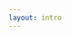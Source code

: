 ```yaml
---
layout: intro
---
```


<Title value="Terms in AOP" />

* <Text value="Aspect" /> : A modularization of a concern that cuts across multiple classes
* <Text value="Join Point" /> : A point during the execution of a program, such as the execution of a method or the handling of an exception. In Spring AOP, a join point always represents a method execution
* <Text value="Advice" /> : Action taken by an aspect at a particular join point. Different types of advice include <Text value="Around" />, <Text value="Before" />, <Text value="After" />, <Text value="After throwing" />, <Text value="After finally" /> advice
* <Text value="Pointcut" /> :  A predicate that matches join points. Advice is associated with a pointcut expression and runs at any join point matched by the pointcut
* <Text value="Target Object" /> : An object being advised by one or more aspects, this object is always a proxied object.
* <Text value="AOP Proxy" /> : An object created by the AOP framework in order to implement the aspect contracts (advise method executions and so on). A AOP Proxy is JDK dynamic proxy or a CGLIB proxy
* <Text value="Weaving" /> : Linking aspects with other application types or objects to create an advised object